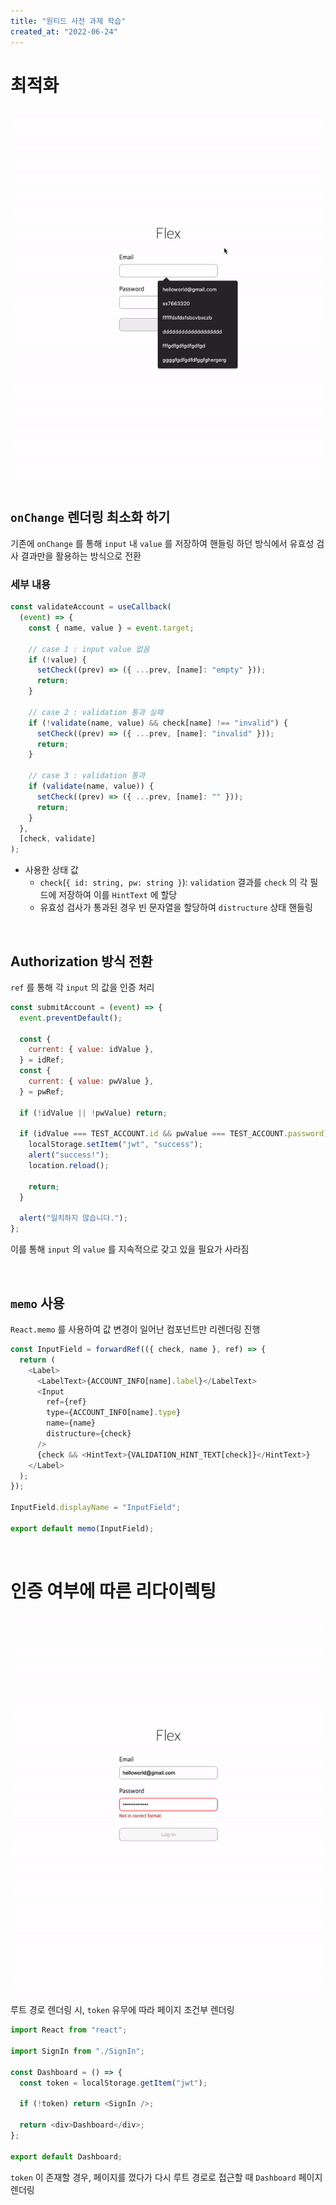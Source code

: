 ```yaml
---
title: "원티드 사전 과제 학습"
created_at: "2022-06-24"
---
```


# 최적화

![렌더링 최적화](../../asset/wanted-assignment/optimization.gif)

## `onChange` 렌더링 최소화 하기

기존에 `onChange` 를 통해 `input` 내 `value` 를 저장하여 핸들링 하던 방식에서 유효성 검사 결과만을 활용하는 방식으로 전환

### 세부 내용

```js
const validateAccount = useCallback(
  (event) => {
    const { name, value } = event.target;

    // case 1 : input value 없음
    if (!value) {
      setCheck((prev) => ({ ...prev, [name]: "empty" }));
      return;
    }

    // case 2 : validation 통과 실패
    if (!validate(name, value) && check[name] !== "invalid") {
      setCheck((prev) => ({ ...prev, [name]: "invalid" }));
      return;
    }

    // case 3 : validation 통과
    if (validate(name, value)) {
      setCheck((prev) => ({ ...prev, [name]: "" }));
      return;
    }
  },
  [check, validate]
);
```

- 사용한 상태 값
  - `check`(`{ id: string, pw: string }`): `validation` 결과를 `check` 의 각 필드에 저장하여 이를 `HintText` 에 할당
  - 유효성 검사가 통과된 경우 빈 문자열을 할당하여 `distructure` 상태 핸들링

<br/>

## Authorization 방식 전환

`ref` 를 통해 각 `input` 의 값을 인증 처리

```javascript
const submitAccount = (event) => {
  event.preventDefault();

  const {
    current: { value: idValue },
  } = idRef;
  const {
    current: { value: pwValue },
  } = pwRef;

  if (!idValue || !pwValue) return;

  if (idValue === TEST_ACCOUNT.id && pwValue === TEST_ACCOUNT.password) {
    localStorage.setItem("jwt", "success");
    alert("success!");
    location.reload();

    return;
  }

  alert("일치하지 않습니다.");
};
```

이를 통해 `input` 의 `value` 를 지속적으로 갖고 있을 필요가 사라짐

<br/>

## `memo` 사용

`React.memo` 를 사용하여 값 변경이 일어난 컴포넌트만 리렌더링 진행

```js
const InputField = forwardRef(({ check, name }, ref) => {
  return (
    <Label>
      <LabelText>{ACCOUNT_INFO[name].label}</LabelText>
      <Input
        ref={ref}
        type={ACCOUNT_INFO[name].type}
        name={name}
        distructure={check}
      />
      {check && <HintText>{VALIDATION_HINT_TEXT[check]}</HintText>}
    </Label>
  );
});

InputField.displayName = "InputField";

export default memo(InputField);
```

<br/>

# 인증 여부에 따른 리다이렉팅

![리다이렉팅](../../asset/wanted-assignment/authorization.gif)

루트 경로 렌더링 시, `token` 유무에 따라 페이지 조건부 렌더링

```js
import React from "react";

import SignIn from "./SignIn";

const Dashboard = () => {
  const token = localStorage.getItem("jwt");

  if (!token) return <SignIn />;

  return <div>Dashboard</div>;
};

export default Dashboard;
```

`token` 이 존재할 경우, 페이지를 껐다가 다시 루트 경로로 접근할 때 `Dashboard` 페이지 렌더링
